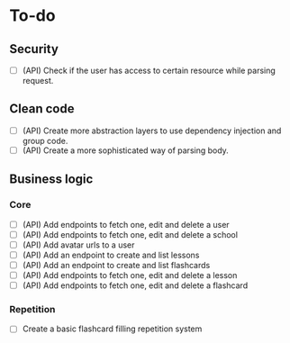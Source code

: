 # To-do

## Security

- [ ] (API) Check if the user has access to certain resource while parsing request.

## Clean code

- [ ] (API) Create more abstraction layers to use dependency injection and group code.
- [ ] (API) Create a more sophisticated way of parsing body.

## Business logic

### Core

- [ ] (API) Add endpoints to fetch one, edit and delete a user
- [ ] (API) Add endpoints to fetch one, edit and delete a school
- [ ] (API) Add avatar urls to a user
- [ ] (API) Add an endpoint to create and list lessons
- [ ] (API) Add an endpoint to create and list flashcards
- [ ] (API) Add endpoints to fetch one, edit and delete a lesson
- [ ] (API) Add endpoints to fetch one, edit and delete a flashcard

### Repetition

- [ ] Create a basic flashcard filling repetition system
